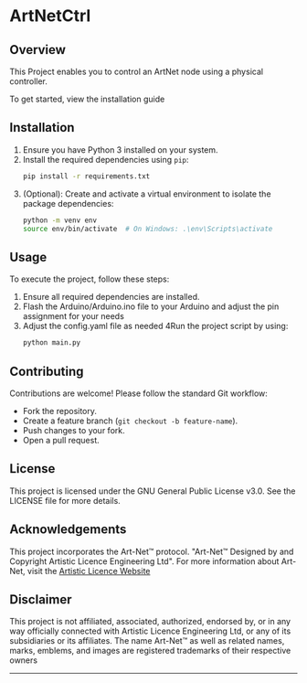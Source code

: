 # ArtNetCtrl

## Overview

This Project enables you to control an ArtNet node using a physical controller.

To get started, view the installation guide

## Installation

1. Ensure you have Python 3 installed on your system.
2. Install the required dependencies using `pip`:
   ```bash
   pip install -r requirements.txt
   ```
3. (Optional): Create and activate a virtual environment to isolate the package dependencies:
   ```bash
   python -m venv env
   source env/bin/activate  # On Windows: .\env\Scripts\activate
   ```

## Usage

To execute the project, follow these steps:

1. Ensure all required dependencies are installed.
2. Flash the Arduino/Arduino.ino file to your Arduino and adjust the pin assignment for your needs
3. Adjust the config.yaml file as needed
4Run the project script by using:
   ```bash
   python main.py
   ```

## Contributing

Contributions are welcome! Please follow the standard Git workflow:

- Fork the repository.
- Create a feature branch (`git checkout -b feature-name`).
- Push changes to your fork.
- Open a pull request.

## License

This project is licensed under the GNU General Public License v3.0. See the LICENSE file for more details.

## Acknowledgements
This project incorporates the Art-Net™ protocol. "Art-Net™ Designed by and Copyright Artistic Licence Engineering Ltd". For more information about Art-Net, visit the [Artistic Licence Website]("https://artisticlicence.com/")
## Disclaimer
This project is not affiliated, associated, authorized, endorsed by, or in any way officially connected with Artistic Licence Engineering Ltd, or any of its subsidiaries or its affiliates. The name Art-Net™ as well as related names, marks, emblems, and images are registered trademarks of their respective owners

---
